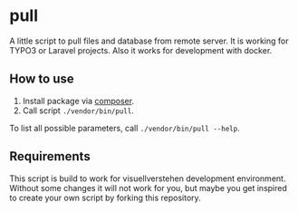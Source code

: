 # pull
A little script to pull files and database from remote server. It is working for TYPO3 or Laravel projects. Also it works for development with docker.

## How to use
1. Install package via [composer](https://packagist.org/packages/visuellverstehen/pull).
2. Call script `./vendor/bin/pull`.

To list all possible parameters, call `./vendor/bin/pull --help`.

## Requirements
This script is build to work for visuellverstehen development environment. Without some changes it will not work for you, but maybe you get inspired to create your own script by forking this repository.
